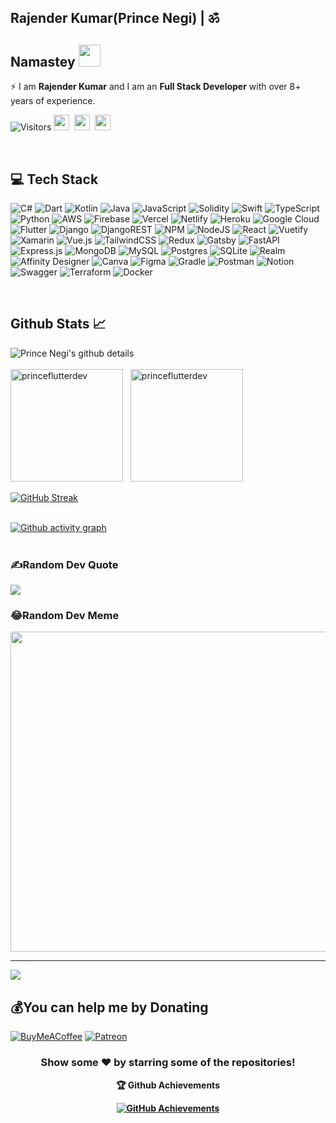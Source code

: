 ## Rajender Kumar(Prince Negi) | ॐ
<h2>
<!--   Namastey <img src="https://media.giphy.com/media/RMZWv7UqikFGIvv6m4/giphy.gif" width="50"> -->
  Namastey <img src="https://i.imgur.com/fMEIRu7.gif" width="35">
</h2>
<!-- ### Namastey 🙏 -->

⚡ I am <b>Rajender Kumar</b> and I am an <b>Full Stack Developer</b> with over 8+ years of experience.

![Visitors](https://visitor-badge.laobi.icu/badge?page_id=princeflutterdev)
<a href="https://www.linkedin.com/in/rajender-kumar-1b353413b" target="_blank"><img height="25" src="https://img.shields.io/badge/LinkedIn-0077B5?style=for-the-badge&logo=linkedin&logoColor=white"></a>&nbsp;&nbsp;<a href="https://stackoverflow.com/users/12443851/rajender-kumar" target="_blank"><img height="25" src="https://img.shields.io/badge/Stack_Overflow-FE7A16?style=for-the-badge&logo=stack-overflow&logoColor=white"></a>&nbsp;&nbsp;<a href="https://www.buymeacoffee.com/princedev" target="_blank"><img height="25" src="https://img.shields.io/badge/Buy%20Me%20a%20Coffee-ffdd00?style=for-the-badge&logo=buy-me-a-coffee&logoColor=black"></a>&nbsp;&nbsp;

</br>

## 💻 Tech Stack
![C#](https://img.shields.io/badge/c%23-%23239120.svg?style=for-the-badge&logo=c-sharp&logoColor=white) ![Dart](https://img.shields.io/badge/dart-%230175C2.svg?style=for-the-badge&logo=dart&logoColor=white) ![Kotlin](https://img.shields.io/badge/kotlin-%230095D5.svg?style=for-the-badge&logo=kotlin&logoColor=white) ![Java](https://img.shields.io/badge/java-%23ED8B00.svg?style=for-the-badge&logo=java&logoColor=white) ![JavaScript](https://img.shields.io/badge/javascript-%23323330.svg?style=for-the-badge&logo=javascript&logoColor=%23F7DF1E) ![Solidity](https://img.shields.io/badge/Solidity-%23363636.svg?style=for-the-badge&logo=solidity&logoColor=white) ![Swift](https://img.shields.io/badge/swift-F54A2A?style=for-the-badge&logo=swift&logoColor=white) ![TypeScript](https://img.shields.io/badge/typescript-%23007ACC.svg?style=for-the-badge&logo=typescript&logoColor=white) ![Python](https://img.shields.io/badge/python-3670A0?style=for-the-badge&logo=python&logoColor=ffdd54) ![AWS](https://img.shields.io/badge/AWS-%23FF9900.svg?style=for-the-badge&logo=amazon-aws&logoColor=white) ![Firebase](https://img.shields.io/badge/firebase-%23039BE5.svg?style=for-the-badge&logo=firebase) ![Vercel](https://img.shields.io/badge/vercel-%23000000.svg?style=for-the-badge&logo=vercel&logoColor=white) ![Netlify](https://img.shields.io/badge/netlify-%23000000.svg?style=for-the-badge&logo=netlify&logoColor=#00C7B7) ![Heroku](https://img.shields.io/badge/heroku-%23430098.svg?style=for-the-badge&logo=heroku&logoColor=white) ![Google Cloud](https://img.shields.io/badge/Google%20Cloud-%234285F4.svg?style=for-the-badge&logo=google-cloud&logoColor=white) ![Flutter](https://img.shields.io/badge/Flutter-%2302569B.svg?style=for-the-badge&logo=Flutter&logoColor=white) ![Django](https://img.shields.io/badge/django-%23092E20.svg?style=for-the-badge&logo=django&logoColor=white) ![DjangoREST](https://img.shields.io/badge/DJANGO-REST-ff1709?style=for-the-badge&logo=django&logoColor=white&color=ff1709&labelColor=gray) ![NPM](https://img.shields.io/badge/NPM-%23000000.svg?style=for-the-badge&logo=npm&logoColor=white) ![NodeJS](https://img.shields.io/badge/node.js-6DA55F?style=for-the-badge&logo=node.js&logoColor=white) ![React](https://img.shields.io/badge/react-%2320232a.svg?style=for-the-badge&logo=react&logoColor=%2361DAFB) ![Vuetify](https://img.shields.io/badge/Vuetify-1867C0?style=for-the-badge&logo=vuetify&logoColor=AEDDFF) ![Xamarin](https://img.shields.io/badge/Xamarin-3199DC?style=for-the-badge&logo=xamarin&logoColor=white) ![Vue.js](https://img.shields.io/badge/vuejs-%2335495e.svg?style=for-the-badge&logo=vuedotjs&logoColor=%234FC08D) ![TailwindCSS](https://img.shields.io/badge/tailwindcss-%2338B2AC.svg?style=for-the-badge&logo=tailwind-css&logoColor=white) ![Redux](https://img.shields.io/badge/redux-%23593d88.svg?style=for-the-badge&logo=redux&logoColor=white) ![Gatsby](https://img.shields.io/badge/Gatsby-%23663399.svg?style=for-the-badge&logo=gatsby&logoColor=white) ![FastAPI](https://img.shields.io/badge/FastAPI-005571?style=for-the-badge&logo=fastapi) ![Express.js](https://img.shields.io/badge/express.js-%23404d59.svg?style=for-the-badge&logo=express&logoColor=%2361DAFB) ![MongoDB](https://img.shields.io/badge/MongoDB-%234ea94b.svg?style=for-the-badge&logo=mongodb&logoColor=white) ![MySQL](https://img.shields.io/badge/mysql-%2300f.svg?style=for-the-badge&logo=mysql&logoColor=white) ![Postgres](https://img.shields.io/badge/postgres-%23316192.svg?style=for-the-badge&logo=postgresql&logoColor=white) ![SQLite](https://img.shields.io/badge/sqlite-%2307405e.svg?style=for-the-badge&logo=sqlite&logoColor=white) ![Realm](https://img.shields.io/badge/Realm-39477F?style=for-the-badge&logo=realm&logoColor=white) ![Affinity Designer](https://img.shields.io/badge/affinitydesginer-%231B72BE.svg?style=for-the-badge&logo=affinity-designer&logoColor=white) ![Canva](https://img.shields.io/badge/Canva-%2300C4CC.svg?style=for-the-badge&logo=Canva&logoColor=white) 	![Figma](https://img.shields.io/badge/figma-%23F24E1E.svg?style=for-the-badge&logo=figma&logoColor=white) ![Gradle](https://img.shields.io/badge/Gradle-02303A.svg?style=for-the-badge&logo=Gradle&logoColor=white) ![Postman](https://img.shields.io/badge/Postman-FF6C37?style=for-the-badge&logo=postman&logoColor=white) ![Notion](https://img.shields.io/badge/Notion-%23000000.svg?style=for-the-badge&logo=notion&logoColor=white) ![Swagger](https://img.shields.io/badge/-Swagger-%23Clojure?style=for-the-badge&logo=swagger&logoColor=white) ![Terraform](https://img.shields.io/badge/terraform-%235835CC.svg?style=for-the-badge&logo=terraform&logoColor=white) ![Docker](https://img.shields.io/badge/docker-%230db7ed.svg?style=for-the-badge&logo=docker&logoColor=white)


</br>

## Github Stats 📈
![Prince Negi's github details](https://github-profile-summary-cards.vercel.app/api/cards/profile-details?username=princeflutterdev&theme=github_dark)
</br>
</br>
<img height="180em" src="https://github-readme-stats.vercel.app/api?username=princeflutterdev&count_private=true&show_icons=true&title_color=10cf53&icon_color=ffffff&text_color=ffffff&bg_color=050505" alt="princeflutterdev"/>&nbsp;&nbsp;
<img height="180em" src="https://github-readme-stats.vercel.app/api/top-langs/?username=princeflutterdev&theme=buefy&bg_color=050505&title_color=ffffff&text_color=ffffff&layout=compact" alt="princeflutterdev">


[![GitHub Streak](https://github-readme-streak-stats.herokuapp.com?user=princeflutterdev&theme=highcontrast&date_format=M%20j%5B%2C%20Y%5D&stroke=DD2727&fire=DD2727&ring=DD2727&currStreakLabel=DDDDDD)](https://github.com/princeflutterdev/)
</br>
</br>

[![Github activity graph](https://github-readme-activity-graph.cyclic.app/graph?username=princeflutterdev)](https://github.com/princeflutterdev/github-readme-activity-graph)
</br>
</br>

### ✍️Random Dev Quote
![](https://quotes-github-readme.vercel.app/api?type=horizontal&theme=vue)

### 😂Random Dev Meme
<img src="https://random-memer-q0sp.onrender.com" width="512px"/>

---
[![](https://visitcount.itsvg.in/api?id=princeflutterdev&icon=0&color=1)](https://visitcount.itsvg.in)

  ## 💰You can help me by Donating
  [![BuyMeACoffee](https://img.shields.io/badge/Buy%20Me%20a%20Coffee-ffdd00?style=for-the-badge&logo=buy-me-a-coffee&logoColor=black)](https://www.buymeacoffee.com/princedev) [![Patreon](https://img.shields.io/badge/Patreon-F96854?style=for-the-badge&logo=patreon&logoColor=white)](https://patreon.com/princedev) 


<div align="center">

### Show some ❤️ by starring some of the repositories!

<b>🏆 Github Achievements

[![GitHub Achievements](https://github-profile-trophy.vercel.app/?username=princeflutterdev&column=7&margin-w=5&margin-h=5&theme=discord)](https://github.com/princeflutterdev/)
</br>
</br>



